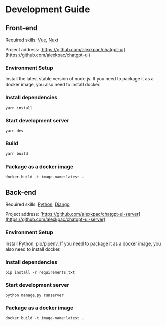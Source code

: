 # Development Guide

## Front-end

Required skills: [Vue](https://vuejs.org/), [Nuxt](https://nuxt.com/)

Project address: [https://github.com/alexkpac/chatgpt-ui](https://github.com/alexkpac/chatgpt-ui)

### Environment Setup
Install the latest stable version of node.js. If you need to package it as a docker image, you also need to install docker.

### Install dependencies

```
yarn install
```

### Start development server

```
yarn dev
```

### Build

```
yarn build
```

### Package as a docker image

```
docker build -t image-name:latest .
```


## Back-end

Required skills: [Python](https://www.python.org/), [Django](https://djangoproject.com/)

Project address: [https://github.com/alexkpac/chatgpt-ui-server](https://github.com/alexkpac/chatgpt-ui-server)

### Environment Setup
Install Python, pip/pipenv. If you need to package it as a docker image, you also need to install docker.

### Install dependencies

```
pip install -r requirements.txt
```

### Start development server

```
python manage.py runserver
```

### Package as a docker image

```
docker build -t image-name:latest .
```